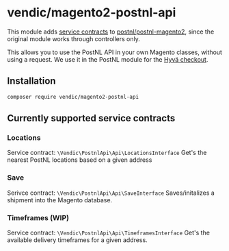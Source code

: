 # vendic/magento2-postnl-api 
This module adds [service contracts](https://developer.adobe.com/commerce/php/development/components/service-contracts/) to [postnl/postnl-magento2](https://github.com/postnl/postnl-magento2), since the original module works through controllers only.

This allows you to use the PostNL API in your own Magento classes, without using a request. We use it in the PostNL module for the [Hyvä checkout](https://www.hyva.io/hyva-checkout.html).

## Installation
```bash
composer require vendic/magento2-postnl-api
```

## Currently supported service contracts
### Locations
Service contract: `\Vendic\PostnlApi\Api\LocationsInterface`
Get's the nearest PostNL locations based on a given address

### Save
Serivce contract: `\Vendic\PostnlApi\Api\SaveInterface`
Saves/initalizes a shipment into the Magento database.

### Timeframes (WIP)
Service contract: `\Vendic\PostnlApi\Api\TimeframesInterface`
Get's the available delivery timeframes for a given address.
